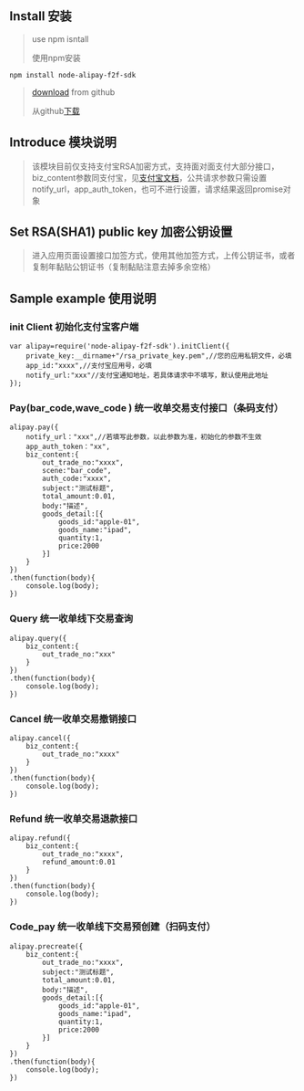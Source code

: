 ## Install 安装


>use npm isntall
>
>使用npm安装 

	npm install node-alipay-f2f-sdk

>[download](https://github.com/ice-penguin/node_alipay_face2face/) from github
>
>从github[下载](https://github.com/ice-penguin/node_alipay_face2face/)

## Introduce 模块说明 

>该模块目前仅支持支付宝RSA加密方式，支持面对面支付大部分接口，biz_content参数同支付宝，见[支付宝文档](https://doc.open.alipay.com/docs/doc.htm?spm=a219a.7629140.0.0.XVhLo4&treeId=193&articleId=105203&docType=1)，公共请求参数只需设置notify_url，app_auth_token，也可不进行设置，请求结果返回promise对象

## Set RSA(SHA1) public key 加密公钥设置
>进入应用页面设置接口加签方式，使用其他加签方式，上传公钥证书，或者复制年黏贴公钥证书（复制黏贴注意去掉多余空格）

## Sample example  使用说明 

### init Client 初始化支付宝客户端

	var alipay=require('node-alipay-f2f-sdk').initClient({
		private_key:__dirname+"/rsa_private_key.pem",//您的应用私钥文件，必填
		app_id:"xxxx",//支付宝应用号，必填
		notify_url:"xxx"//支付宝通知地址，若具体请求中不填写，默认使用此地址
	});

### Pay(bar_code,wave_code ) 统一收单交易支付接口（条码支付）
	
	alipay.pay({
		notify_url："xxx",//若填写此参数，以此参数为准，初始化的参数不生效
		app_auth_token："xx",
		biz_content:{
			out_trade_no:"xxxx",
			scene:"bar_code",
			auth_code:"xxxx",
			subject:"测试标题",
			total_amount:0.01,
			body:"描述",
			goods_detail:[{
				goods_id:"apple-01",
				goods_name:"ipad",
				quantity:1,
				price:2000
			}]
		}
	})
	.then(function(body){
		console.log(body);
	})

### Query 统一收单线下交易查询

	alipay.query({
		biz_content:{
			out_trade_no:"xxx"
		}
	})
	.then(function(body){
		console.log(body);
	})

### Cancel 统一收单交易撤销接口

	alipay.cancel({
		biz_content:{
			out_trade_no:"xxxx"
		}
	})
	.then(function(body){
		console.log(body);
	})

### Refund 统一收单交易退款接口

	alipay.refund({
		biz_content:{
			out_trade_no:"xxxx",
			refund_amount:0.01
		}
	})
	.then(function(body){
		console.log(body);
	})

### Code_pay 统一收单线下交易预创建（扫码支付）

	alipay.precreate({
		biz_content:{
			out_trade_no:"xxxx",
			subject:"测试标题",
			total_amount:0.01,
			body:"描述",
			goods_detail:[{
				goods_id:"apple-01",
				goods_name:"ipad",
				quantity:1,
				price:2000
			}]
		}
	})
	.then(function(body){
		console.log(body);
	})